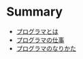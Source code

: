 # Summary
* [プログラマとは](what-is-programmer.md)
* [プログラマの仕事](programmers-job.md)
* [プログラマのなりかた](how-to-be-a-programmer.md)
